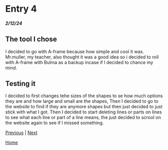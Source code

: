 # Entry 4
##### 2/12/24

## The tool I chose

I decided to go with A-frame because how simple and cool it was. Mr.muller, my teacher, also thought it was a good idea so i decided to roll with A-frame with Bulma as a backup incase if I decided to chance my mind.

## Testing it

I decided to first changes tehe sizes of the shapes to se how much options they are and how large and small are the shapes, Then I decided to go to the website to find if they are anymore shapes but then just decided to just stick with what I got. Then I decided to start deleting lines or parts on lines to see what each line or part of a line means, the just decided to scrool on the website again to see if I missed something.

[Previous](entry03.md) | [Next](entry05.md)

[Home](../README.md)
